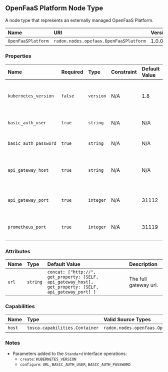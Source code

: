## OpenFaaS Platform Node Type

A node type that represents an externally managed OpenFaaS Platform.

| Name | URI | Version | Derived From |
|:---- |:--- |:------- |:------------ |
| `OpenFaaSPlatform` | `radon.nodes.opefaas.OpenFaaSPlatform` | 1.0.0 | `radon.nodes.abstract.CloudPlatform` |

### Properties

| Name | Required | Type | Constraint | Default Value | Description |
|:---- |:-------- |:---- |:---------- |:------------- |:----------- |
| `kubernetes_version` | `false` | `version` | N/A | 1.8 | The version of the Kubernetes cluster hosting this platform. |
| `basic_auth_user` | `true` | `string` | N/A | N/A | The username used for basic authentication. |
| `basic_auth_password` | `true` | `string` | N/A | N/A | The password used for basic authentication. |
| `api_gateway_host` | `true` | `string` | N/A | N/A | The host name to access OpenFaaS API gateway at. |
| `api_gateway_port` | `true` | `integer` | N/A | 31112 | The port to access OpenFaaS API gateway at. |
| `prometheus_port` | `true` | `integer` | N/A | 31119 | The port to access the Prometheus service at. |

### Attributes

| Name | Type | Default Value | Description |
|:---- |:---- |:------------- |:----------- |
| `url` | `string` | `concat: ["http://", get_property: [SELF, api_gateway_host], get_property: [SELF, api_gateway_port] ]` | The full gateway url. |

### Capabilities

| Name | Type | Valid Source Types | Occurrences |
|:---- |:---- |:------------------ |:----------- |
|`host`| `tosca.capabilities.Container` | `radon.nodes.openfaas.OpenFaasFunction` | [0,UNBOUNDED]

### Notes

* Parameters added to the `Standard` interface operations:
    * `create`: `KUBERNETES_VERSION`
    * `configure`: `URL`, `BASIC_AUTH_USER`, `BASIC_AUTH_PASSWORD`
